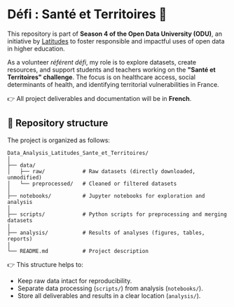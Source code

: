# Défi : Santé et Territoires 🏥

This repository is part of **Season 4 of the Open Data University (ODU)**, an initiative by [Latitudes](https://www.latitudes.cc/) to foster responsible and impactful uses of open data in higher education.

As a volunteer _référent défi_, my role is to explore datasets, create resources, and support students and teachers working on the **"Santé et Territoires" challenge**. The focus is on healthcare access, social determinants of health, and identifying territorial vulnerabilities in France.

👉 All project deliverables and documentation will be in **French**.

## 📂 Repository structure

The project is organized as follows:

```
Data_Analysis_Latitudes_Sante_et_Territoires/
│
├── data/
│   ├── raw/            # Raw datasets (directly downloaded, unmodified)
│   └── preprocessed/   # Cleaned or filtered datasets
│
├── notebooks/          # Jupyter notebooks for exploration and analysis
│
├── scripts/            # Python scripts for preprocessing and merging datasets
│
├── analysis/           # Results of analyses (figures, tables, reports)
│
└── README.md           # Project description
```

👉 This structure helps to:

- Keep raw data intact for reproducibility.
- Separate data processing (`scripts/`) from analysis (`notebooks/`).
- Store all deliverables and results in a clear location (`analysis/`).
